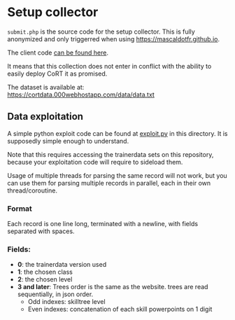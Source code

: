 # Setup collector

`submit.php`  is the source code for the setup collector. This is fully
anonymized and only triggerred when using https://mascaldotfr.github.io.

The client code [can be found here](https://github.com/mascaldotfr/CoRT/commit/677a0c6cac5f265a5cf7719857bf2db9a1b483e1).

It means that this collection does not enter in conflict with the ability to
easily deploy CoRT it as promised.

The dataset is available at: https://cortdata.000webhostapp.com/data/data.txt

## Data exploitation

A simple python exploit code can be found at [exploit.py](exploit.py) in this
directory. It is supposedly simple enough to understand.

Note that this requires accessing the trainerdata sets on this repository,
because your exploitation code will require to sideload them.

Usage of multiple threads for parsing the same record will not work, but you
can use them for parsing multiple records in parallel, each in their own
thread/coroutine.

### Format

Each record is one line long, terminated with a newline, with fields separated
with spaces.

### Fields:

- **0**: the trainerdata version used
- **1**: the chosen class
- **2**: the chosen level
- **3 and later**: Trees order is the same as the website. trees are read
                   sequentially, in json order.
    - Odd indexes: skilltree level
    - Even indexes: concatenation of each skill powerpoints on 1 digit

